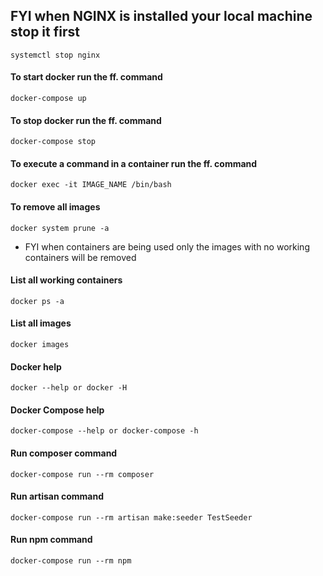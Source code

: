 ## FYI when NGINX is installed your local machine stop it first
```systemctl stop nginx```

#### To start docker run the ff. command
```docker-compose up```

#### To stop docker run the ff. command
```docker-compose stop```

#### To execute a command in a container run the ff. command
```docker exec -it IMAGE_NAME /bin/bash```

#### To remove all images
```docker system prune -a```

  - FYI when containers are being used only the images with no working containers will be removed

#### List all working containers
```docker ps -a```

#### List all images
```docker images```

#### Docker help
```docker --help or docker -H```

#### Docker Compose help
```docker-compose --help or docker-compose -h```

#### Run composer command
```docker-compose run --rm composer```

#### Run artisan command
```docker-compose run --rm artisan make:seeder TestSeeder```

#### Run npm command
```docker-compose run --rm npm```
